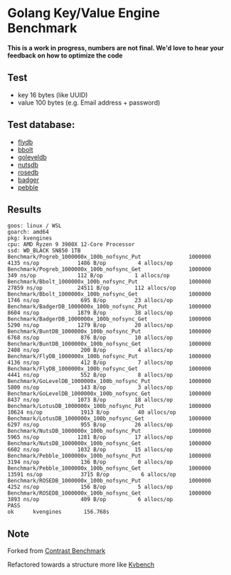 # Golang Key/Value Engine Benchmark

**This is a work in progress, numbers are not final. We'd love to hear your feedback on how to optimize the code**

## Test

- key 16 bytes (like UUID)
- value 100 bytes (e.g. Email address + password)

## Test database:

- [flydb](https://github.com/ByteStorage/FlyDB)
- [bbolt](https://github.com/etcd-io/bbolt)
- [goleveldb](https://github.com/syndtr/goleveldb)
- [nutsdb](https://github.com/nutsdb/nutsdb)
- [rosedb](https://github.com/flower-corp/rosedb)
- [badger](https://github.com/dgraph-io/badger)
- [pebble](https://github.com/cockroachdb/pebble)

## Results

```
goos: linux / WSL
goarch: amd64
pkg: kvengines
cpu: AMD Ryzen 9 3900X 12-Core Processor
ssd: WD_BLACK SN850 1TB
Benchmark/Pogreb_1000000x_100b_nofsync_Put               1000000              4135 ns/op            1486 B/op          4 allocs/op
Benchmark/Pogreb_1000000x_100b_nofsync_Get               1000000               349 ns/op             112 B/op          1 allocs/op
Benchmark/Bbolt_1000000x_100b_nofsync_Put                1000000             27859 ns/op           24511 B/op        112 allocs/op
Benchmark/Bbolt_1000000x_100b_nofsync_Get                1000000              1746 ns/op             695 B/op         23 allocs/op
Benchmark/BadgerDB_1000000x_100b_nofsync_Put             1000000              8604 ns/op            1879 B/op         38 allocs/op
Benchmark/BadgerDB_1000000x_100b_nofsync_Get             1000000              5290 ns/op            1279 B/op         20 allocs/op
Benchmark/BuntDB_1000000x_100b_nofsync_Put               1000000              6768 ns/op             876 B/op         10 allocs/op
Benchmark/BuntDB_1000000x_100b_nofsync_Get               1000000              2408 ns/op             200 B/op          4 allocs/op
Benchmark/FlyDB_1000000x_100b_nofsync_Put                1000000              4136 ns/op             412 B/op          7 allocs/op
Benchmark/FlyDB_1000000x_100b_nofsync_Get                1000000              4441 ns/op             552 B/op          8 allocs/op
Benchmark/GoLevelDB_1000000x_100b_nofsync_Put            1000000              5800 ns/op             143 B/op          3 allocs/op
Benchmark/GoLevelDB_1000000x_100b_nofsync_Get            1000000              8437 ns/op            1073 B/op         18 allocs/op
Benchmark/LotusDB_1000000x_100b_nofsync_Put              1000000             10624 ns/op            1913 B/op         40 allocs/op
Benchmark/LotusDB_1000000x_100b_nofsync_Get              1000000              6297 ns/op             955 B/op         26 allocs/op
Benchmark/NutsDB_1000000x_100b_nofsync_Put               1000000              5965 ns/op            1281 B/op         17 allocs/op
Benchmark/NutsDB_1000000x_100b_nofsync_Get               1000000              6602 ns/op            1032 B/op         15 allocs/op
Benchmark/Pebble_1000000x_100b_nofsync_Put               1000000              3194 ns/op             136 B/op          0 allocs/op
Benchmark/Pebble_1000000x_100b_nofsync_Get               1000000             13591 ns/op            3715 B/op          6 allocs/op
Benchmark/ROSEDB_1000000x_100b_nofsync_Put               1000000              4252 ns/op             156 B/op          5 allocs/op
Benchmark/ROSEDB_1000000x_100b_nofsync_Get               1000000              3893 ns/op             409 B/op          6 allocs/op
PASS
ok      kvengines       156.768s
```

## Note

Forked from [Contrast Benchmark](https://github.com/ByteStorage/contrast-benchmark)

Refactored towards a structure more like [Kvbench](https://github.com/smallnest/kvbench)
